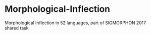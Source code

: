 # Morphological-Inflection
Morphological Inflection in 52 languages, part of SIGMORPHON 2017 shared task
